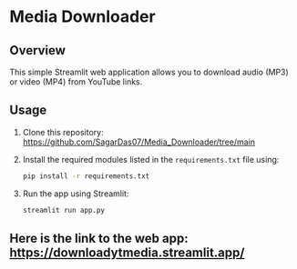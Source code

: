 # Media Downloader

## Overview
This simple Streamlit web application allows you to download audio (MP3) or video (MP4) from YouTube links.

## Usage
1. Clone this repository: https://github.com/SagarDas07/Media_Downloader/tree/main

2. Install the required modules listed in the `requirements.txt` file using:
   ```sh
   pip install -r requirements.txt
3. Run the app using Streamlit:
    ```sh
   streamlit run app.py


## Here is the link to the web app: https://downloadytmedia.streamlit.app/
